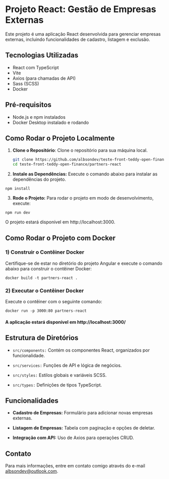 # Projeto React: Gestão de Empresas Externas

Este projeto é uma aplicação React desenvolvida para gerenciar empresas externas, incluindo funcionalidades de cadastro, listagem e exclusão.

## Tecnologias Utilizadas

- React com TypeScript
- Vite
- Axios (para chamadas de API)
- Sass (SCSS)
- Docker

## Pré-requisitos

- Node.js e npm instalados
- Docker Desktop instalado e rodando

## Como Rodar o Projeto Localmente

1. **Clone o Repositório**: Clone o repositório para sua máquina local.

   ```bash
   git clone https://github.com/albsondev/teste-front-teddy-open-finance.git
   cd teste-front-teddy-open-finance/partners-react
   ```

2. **Instale as Dependências:** Execute o comando abaixo para instalar as dependências do projeto.

```
npm install
```

3. **Rode o Projeto:** Para rodar o projeto em modo de desenvolvimento, execute:

```
npm run dev
```

O projeto estará disponível em http://localhost:3000.

## Como Rodar o Projeto com Docker
### 1) Construir o Contêiner Docker
Certifique-se de estar no diretório do projeto Angular e execute o comando abaixo para construir o contêiner Docker:

```
docker build -t partners-react .
```

### 2) Executar o Contêiner Docker
Execute o contêiner com o seguinte comando:

```
docker run -p 3000:80 partners-react
```
#### A aplicação estará disponível em http://localhost:3000/


## Estrutura de Diretórios

- ```src/components:``` Contém os componentes React, organizados por funcionalidade.

- ```src/services:``` Funções de API e lógica de negócios.

- ```src/styles:``` Estilos globais e variáveis SCSS.

- ```src/types:``` Definições de tipos TypeScript.

## Funcionalidades

- **Cadastro de Empresas:** Formulário para adicionar novas empresas externas.

- **Listagem de Empresas:** Tabela com paginação e opções de deletar.

- **Integração com API:** Uso de Axios para operações CRUD.

## Contato
Para mais informações, entre em contato comigo através do e-mail [albsondev@outlook.com](mailto:albsondev@outlook.com).